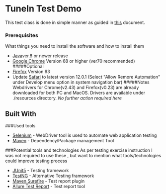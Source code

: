 # TuneIn Test Demo

This test class is done in simple manner as guided in [this](https://docs.google.com/document/d/1lvM1PPOR-m4lMUCDpcxlQyL5MTuqOEMNQzIxIac4fgo/edit) document. 




### Prerequisites
What things you need to install the software and how to install them

* [Java](https://www.java.com/en/download/)ver.8 or newer release
* [Google Chrome](https://www.google.com/chrome/?brand=CHBD&gclid=CjwKCAjw6-_eBRBXEiwA-5zHaROLjW_-F7GHEUS8EvRkukIDq35iewTMkmT0hAqnXmgJhoZFVmJbfxoCGOAQAvD_BwE&gclsrc=aw.ds) Version 68 or higher (ver70 recommended)
#####Optional
* [Firefox](https://www.mozilla.org/en-US/firefox/) Version 63
* Update [Safari]() to latest version 12.0.1
(Select "Allow Remore Automation" under Develop menu option in system navigation bar)
#####Notes
Webdrivers for  Chrome(v2.43) and Firefox(v0.23) are already downloaded for both PC and MacOS.
Drivers are available under ./resources directory. 
*No further action required here*


## Built With
###Used tools
* [Selenium](https://www.seleniumhq.org/projects/webdriver/) - WebDriver tool is used to automate web application testing
* [Maven](https://maven.apache.org/) - Dependency/Package management Tool

###Potential tools and technologies
As per testing exercise instruction I was not required to use these , but want to mention what tools/technologies could improve testing process
* [JUnit5](https://junit.org/junit5/docs/current/user-guide/) - Testing framework
* [TestNG](https://testng.org/doc/index.html) - Alternative Testing framework
* [Maven Surefire](https://maven.apache.org/surefire/maven-surefire-plugin/) - Test report plugin
* [Allure Test Report](http://allure.qatools.ru/) - Test report tool 

